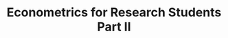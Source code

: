---
title: "Econometrics for Research Students Part II"
type: "PhD Level"
venue: "University of Zurich"
excerpt: 'Instructor: Prof. <a href="https://www.econ.uzh.ch/en/people/faculty/winkelmann.html">Rainer Winkelmann'
teaching_desc: >
  This course covers causal inference and communication of results using R...
norender: true
syllabi:
  - label: "Spring Semester, 2025"
    url: "/files/evl_mtrcs_phd_fs2025.pdf"
evaluations:
  - label: "Spring Semester, 2025"
    url: "/files/evl_mtrcs_phd_ss2025.pdf"
---